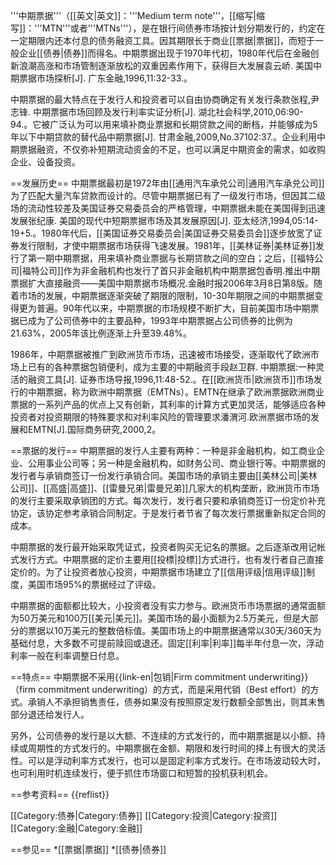 '''中期票据'''（[[英文|英文]]：'''Medium term note'''，[[缩写|缩写]]：'''MTN'''或者'''MTNs'''），是在银行间债券市场按计划分期发行的，约定在一定期限内还本付息的债务融资工具。因其期限长于商业[[票据|票据]]，而短于一般企业[[债券|债券]]而得名。中期票据出现于1970年代初，1980年代后在金融创新浪潮高涨和市场管制逐渐放松的双重因素作用下，获得巨大发展<ref name="探析">袁云峤. 美国中期票据市场探析[J]. 广东金融,1996,11:32-33.</ref>。

中期票据的最大特点在于发行人和投资者可以自由协商确定有关发行条款<ref>张程,尹志锋. 中期票据市场回顾及发行利率实证分析[J]. 湖北社会科学,2010,06:90-94.</ref>。它被广泛认为可以用来填补商业票据和长期贷款之间的断档，并能够成为5年以下中期贷款的替代品<ref name="中期票据">中期票据[J]. 甘肃金融,2009,No.37102:37.</ref>。企业利用中期票据融资，不仅弥补短期流动资金的不足，也可以满足中期资金的需求，如收购企业、设备投资<ref name="融资工具"/>。

==发展历史==
中期票据最初是1972年由[[通用汽车承兑公司|通用汽车承兑公司]]为了匹配大量汽车贷款而设计的<ref name="探析"/>。尽管中期票据已有了一级发行市场，但因其二级场的流动性较差及美国证券交易委员会的严格管理，中期票据未能在美国得到迅速发展<ref>张纪康. 美国的现代中短期票据市场及其发展原因[J]. 亚太经济,1994,05:14-19+5.</ref>。1980年代后，[[美国证券交易委员会|美国证券交易委员会]]逐步放宽了证券发行限制，才使中期票据市场获得飞速发展<ref name="探析"/>。1981年，[[美林证券|美林证券]]发行了第一期中期票据，用来填补商业票据与长期贷款之间的空白；之后，[[福特公司|福特公司]]作为非金融机构也发行了首只非金融机构中期票据<ref name="推出">包香明.推出中期票据扩大直接融资——美国中期票据市场概况.金融时报2006年3月8日第8版</ref>。随着市场的发展，中期票据逐渐突破了期限的限制，10-30年期限之间的中期票据变得更为普遍<ref name="推出"/>。90年代以来，中期票据的市场规模不断扩大，目前美国市场中期票据已成为了公司债券中的主要品种，1993年中期票据占公司债券的比例为21.63%，2005年该比例逐渐上升至39.48%<ref name="推出"/>。

1986年，中期票据被推广到欧洲货币市场，迅速被市场接受，逐渐取代了欧洲市场上已有的各种票据包销便利，成为主要的中期融资手段<ref name="融资工具">赵卫群. 中期票据:一种灵活的融资工具[J]. 证券市场导报,1996,11:48-52.</ref>。在[[欧洲货币|欧洲货币]]市场发行的中期票据，称为欧洲中期票据（EMTNs）<ref name="中期票据"/>。EMTN在继承了欧洲票据欧洲商业票据的一系列产品的优点上又有创新，其利率的计算方式更加灵活，能够适应各种投资者对投资期限的特殊要求和对利率风险的管理要求<ref>潘渭河.欧洲票据市场的发展和EMTN[J].国际商务研究,2000,2</ref>。

==票据的发行==
中期票据的发行人主要有两种：一种是非金融机构，如工商业企业、公用事业公司等；另一种是金融机构，如财务公司、商业银行等<ref name="融资工具"/>。中期票据的发行者与承销商签订一份发行承销合同。美国市场的承销主要由[[美林公司|美林公司]]、[[高盛|高盛]]、[[雷曼兄弟|雷曼兄弟]]几家大的机构垄断，欧洲货币市场的发行主要采取承销团的方式<ref name="融资工具"/>。每次发行，发行者只要和承销商签订一份定价补充协定，该协定参考承销合同制定。于是发行者节省了每次发行票据重新拟定合同的成本<ref name="融资工具"/>。

中期票据的发行最开始采取凭证式，投资者购买无记名的票据。之后逐渐改用记帐式发行方式<ref name="融资工具"/>。中期票据的定价主要用[[投標|投標]]方式进行，也有发行者自己直接定价的<ref name="融资工具"/>。为了让投资者放心投资，中期票据市场建立了[[信用评级|信用评级]]制度，美国市场95%的票据经过了评级<ref name="融资工具"/>。

中期票据的面额都比较大，小投资者没有实力参与。欧洲货币市场票据的通常面额为50万美元和100万[[美元|美元]]。美国市场的最小面额为2.5万美元，但是大部分的票据以10万美元的整数倍标值<ref name="融资工具"/>。美国市场上的中期票据通常以30天/360天为基础付息，大多数不可提前赎回或退还。固定[[利率|利率]]每半年付息一次，浮动利率一般在利率调整日付息<ref name="探析"/>。

==特点==
中期票据不采用{{link-en|包销|Firm commitment underwriting}}（firm commitment underwriting）的方式，而是采用代销（Best effort）的方式。承销人不承担销售责任，债券如果没有按照原定发行数额全部售出，则其未售部分退还给发行人<ref name="推出"/>。

另外，公司债券的发行是以大额、不连续的方式发行的，而中期票据是以小额、持续或周期性的方式发行的。中期票据在金额、期限和发行时间的择上有很大的灵活性。可以是浮动利率方式发行，也可以是固定利率方式发行。在市场波动较大时，也可利用时机连续发行，便于抓住市场窗口和短暂的投机获利机会<ref name="推出"/>。

==参考资料==
{{reflist}}

[[Category:债券|Category:债券]]
[[Category:投资|Category:投资]]
[[Category:金融|Category:金融]]

==参见==
*[[票据|票据]]
*[[债券|债券]]